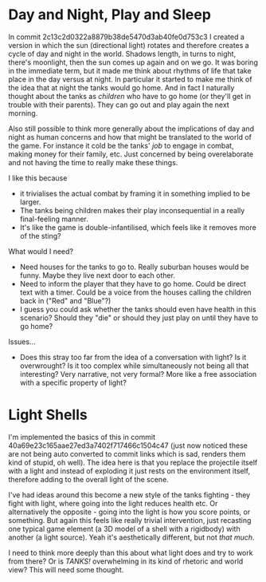 # Day and Night, Play and Sleep

In commit 2c13c2d0322a8879b38de5470d3ab40fe0d753c3 I created a version in which the sun (directional light) rotates and therefore creates a cycle of day and night in the world. Shadows length, in turns to night, there's moonlight, then the sun comes up again and on we go. It was boring in the immediate term, but it made me think about rhythms of life that take place in the day versus at night. In particular it started to make me think of the idea that at night the tanks would go home. And in fact I naturally thought about the tanks as _children_ who have to go home (or they'll get in trouble with their parents). They can go out and play again the next morning.

Also still possible to think more generally about the implications of day and night as human concerns and how that might be translated to the world of the game. For instance it cold be the tanks' _job_ to engage in combat, making money for their family, etc. Just concerned by being overelaborate and not having the time to really make these things.

I like this because
- it trivialises the actual combat by framing it in something implied to be larger.
- The tanks being children makes their play inconsequential in a really final-feeling manner.
- It's like the game is double-infantilised, which feels like it removes more of the sting?

What would I need?
- Need houses for the tanks to go to. Really suburban houses would be funny. Maybe they live next door to each other.
- Need to inform the player that they have to go home. Could be direct text with a timer. Could be a voice from the houses calling the children back in ("Red" and "Blue"?)
- I guess you could ask whether the tanks should even have health in this scenario? Should they "die" or should they just play on until they have to go home?

Issues...
- Does this stray too far from the idea of a conversation with light? Is it overwrought? Is it too complex while simultaneously not being all that interesting? Very narrative, not very formal? More like a free association with a specific property of light?


# Light Shells

I'm implemented the basics of this in commit 40a69e23c165aae27ed3a7402f717466c1504c47 (just now noticed these are not being auto converted to commit links which is sad, renders them kind of stupid, oh well). The idea here is that you replace the projectile itself with a light and instead of exploding it just rests on the environment itself, therefore adding to the overall light of the scene.

I've had ideas around this become a new style of the tanks fighting - they fight with light, where going into the light reduces health etc. Or alternatively the opposite - going into the light is how you score points, or something. But again this feels like really trivial intervention, just recasting one typical game element (a 3D model of a shell with a rigidbody) with another (a light source). Yeah it's aesthetically different, but not _that much_.

I need to think more deeply than this about what light does and try to work from there? Or is _TANKS!_ overwhelming in its kind of rhetoric and world view? This will need some thought.
